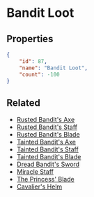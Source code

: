 # Bandit Loot

<no description available>

## Properties

```json
{
    "id": 87,
    "name": "Bandit Loot",
    "count": -100
}
```

## Related

- [Rusted Bandit's Axe](../items/2110-rusted-bandit-s-axe.md)
- [Rusted Bandit's Staff](../items/2111-rusted-bandit-s-staff.md)
- [Rusted Bandit's Blade](../items/2112-rusted-bandit-s-blade.md)
- [Tainted Bandit's Axe](../items/2113-tainted-bandit-s-axe.md)
- [Tainted Bandit's Staff](../items/2114-tainted-bandit-s-staff.md)
- [Tainted Bandit's Blade](../items/2115-tainted-bandit-s-blade.md)
- [Dread Bandit's Sword](../items/2116-dread-bandit-s-sword.md)
- [Miracle Staff](../items/2117-miracle-staff.md)
- [The Princess' Blade](../items/2118-the-princess-blade.md)
- [Cavalier's Helm](../items/2119-cavalier-s-helm.md)

